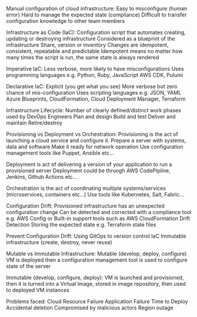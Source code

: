 Manual configuration of cloud infrastructure:
  Easy to misconfigure (human error)
  Hard to manage the expected state (compliance)
  Difficult to transfer configuration knowledge to other team members

Infrastructure as Code (IaC):
  Configuration script that automates creating, updating or destroying infrastructure
  Considered as a blueprint of the infrastructure
  Share, version or inventory
  Changes are idempotent, consistent, repeatable and predictable
  Idempotent means no matter how many times the script is run, the same state is always rendered

Imperative IaC:
  Less verbose, more likely to have misconfigurations
  Uses programming languages e.g. Python, Ruby, JavaScript
  AWS CDK, Pulumi

Declarative IaC:
  Explicit (you get what you see)
  More verbose but zero chance of mis-configuration
  Uses scripting languages e.g. JSON, YAML
  Azure Blueprints, CloudFormation, Cloud Deployment Manager, Terraform



Infrastructure Lifecycle:
Number of clearly defined/distinct work phases used by DevOps Engineers
  Plan and design
  Build and test
  Deliver and maintain 
  Retire/destroy 


Provisioning vs Deployment vs Orchestration:
Provisioning is the act of launching a cloud service and configure it.
  Prepare a server with systems, data and software
  Make it ready for network operation
  Use configuration management tools like Puppet, Ansible etc...

Deployment is act of delivering a version of your application to run a provisioned server
  Deployment could be thruogh AWS CodePipline, Jenkins, Github Actions etc...

Orchestration is the act of coordinating multiple systems/services (microservices, containers etc...)
  Use tools like Kubernetes, Salt, Fabric...


Configuration Drift:
  Provisioned infrastructure has an unexpected configuration change
  Can be detected and corrected with a compliance tool e.g. AWS Config or Built-in support tools such as AWS CloudFormation Drift Detection
  Storing the expected state e.g. Terraform state files

Prevent Configuration Drift:
  Using GitOps to version control IaC
  Immutable infrastructure (create, destroy, never reuse)


Mutable vs Immutable Infrastructure:
Mutable (develop, deploy, configure)
  VM is deployed then a configuration management tool is used to configure state of the server

Immutable (develop, configure, deploy):
  VM is launched and provisioned, then it is turned into a Virtual Image, stored in image repository,
then used to deployed VM instances




Problems faced:
  Cloud Resource Failure
  Application Failure
  Time to Deploy 
  Accidental deletion
  Compromised by malicious actors
  Region outage
